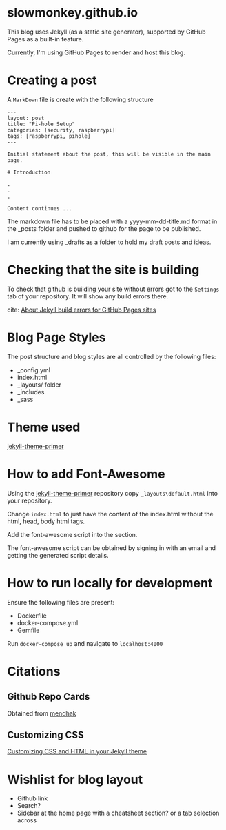 # slowmonkey.github.io

This blog uses Jekyll (as a static site generator), supported by GitHub Pages as a built-in feature.

Currently, I'm using GitHub Pages to render and host this blog.

# Creating a post

A `MarkDown` file is create with the following structure

```
---
layout: post
title: "Pi-hole Setup"
categories: [security, raspberrypi]
tags: [raspberrypi, pihole]
---

Initial statement about the post, this will be visible in the main page.

# Introduction

.
.
.

Content continues ...
```

The markdown file has to be placed with a yyyy-mm-dd-title.md format in the _posts folder and pushed to github for the page to be published.

I am currently using _drafts as a folder to hold my draft posts and ideas.

# Checking that the site is building

To check that github is building your site without errors got to the `Settings` tab of your repository. It will show any build errors there.

cite: [About Jekyll build errors for GitHub Pages sites](https://help.github.com/en/github/working-with-github-pages/about-jekyll-build-errors-for-github-pages-sites)

# Blog Page Styles

The post structure and blog styles are all controlled by the following files:
- _config.yml
- index.html
- _layouts/ folder
- _includes
- _sass

# Theme used

[jekyll-theme-primer](https://github.com/pages-themes/primer)

# How to add Font-Awesome

Using the [jekyll-theme-primer](https://github.com/pages-themes/primer) repository copy `_layouts\default.html` into your repository.

Change `index.html` to just have the content of the index.html without the html, head, body html tags.

Add the font-awesome script into the <head></head> section.

The font-awesome script can be obtained by signing in with an email and getting the generated script details.

# How to run locally for development

Ensure the following files are present:

- Dockerfile
- docker-compose.yml
- Gemfile 

Run `docker-compose up` and navigate to `localhost:4000`

# Citations

## Github Repo Cards

Obtained from [mendhak](https://code.mendhak.com/jekyll-widget-github-card/)

## Customizing CSS

[Customizing CSS and HTML in your Jekyll theme](https://help.github.com/en/enterprise/2.14/user/articles/customizing-css-and-html-in-your-jekyll-theme)

# Wishlist for blog layout
- Github link
- Search?
- Sidebar at the home page with a cheatsheet section? or a tab selection across
